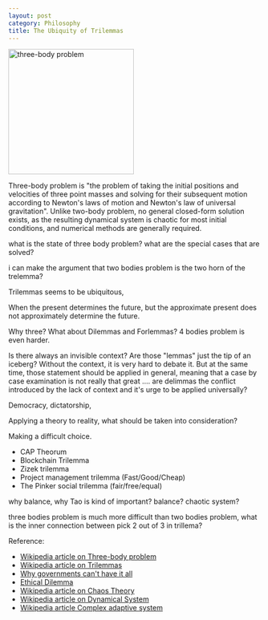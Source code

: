 ```yaml
---
layout: post
category: Philosophy
title: The Ubiquity of Trilemmas
---
```


<img
src="{{site.baseurl}}/images/Three-body_Problem_Animation_with_COM.gif"
alt="three-body problem" style="width: 250px;"/>

Three-body problem is "the problem of taking the initial positions and
velocities of three point masses and solving for their subsequent
motion according to Newton's laws of motion and Newton's law of
universal gravitation". Unlike two-body problem, no general
closed-form solution exists, as the resulting dynamical system is
chaotic for most initial conditions, and numerical methods are
generally required. 

what is the state of three body problem? what are the special cases
that are solved?

i can make the argument that two bodies problem is the two horn of the trelemma?

Trilemmas seems to be ubiquitous, 

When the present determines the future, but the approximate present
does not approximately determine the future. 

Why three? What about Dilemmas and Forlemmas? 4 bodies problem is even harder.

Is there always an invisible context? Are those "lemmas" just the tip
of an iceberg? Without the context, it is very hard to debate it. But
at the same time, those statement should be applied  in general,
meaning that a case by case examination is not really that great ....
are delimmas the conflict introduced by the lack of context and it's
urge to be applied universally?

Democracy, dictatorship, 

Applying a theory to reality, what should be taken into consideration?

Making a difficult choice.

- CAP Theorum
- Blockchain Trilemma
- Zizek trilemma
- Project management trilemma (Fast/Good/Cheap)
- The Pinker social trilemma (fair/free/equal)

why balance, why Tao is kind of important? balance? chaotic system?

three bodies problem is much more difficult than two bodies problem,
what is the inner connection between pick 2 out of 3 in trillema?

Reference:
- [Wikipedia article on Three-body problem](https://en.wikipedia.org/wiki/Three-body_problem)
- [Wikipedia article on Trilemmas](https://en.wikipedia.org/wiki/Trilemma)
- [Why governments can't have it all](https://www.ft.com/content/63246e18-72b4-11e7-aca6-c6bd07df1a3c)
- [Ethical Dilemma](https://en.wikipedia.org/wiki/Ethical_dilemma)
- [Wikipedia article on Chaos Theory](https://en.wikipedia.org/wiki/Chaos_theory)
- [Wikipedia article on Dynamical System](https://en.wikipedia.org/wiki/Dynamical_system)
- [Wikipedia article Complex adaptive system](https://en.wikipedia.org/wiki/Complex_adaptive_system)